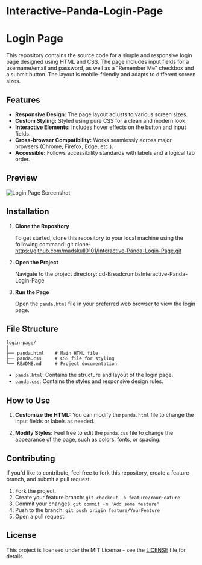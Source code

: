 # Interactive-Panda-Login-Page
# Login Page

This repository contains the source code for a simple and responsive login page designed using HTML and CSS. The page includes input fields for a username/email and password, as well as a "Remember Me" checkbox and a submit button. The layout is mobile-friendly and adapts to different screen sizes.

## Features

- **Responsive Design:** The page layout adjusts to various screen sizes.
- **Custom Styling:** Styled using pure CSS for a clean and modern look.
- **Interactive Elements:** Includes hover effects on the button and input fields.
- **Cross-browser Compatibility:** Works seamlessly across major browsers (Chrome, Firefox, Edge, etc.).
- **Accessible:** Follows accessibility standards with labels and a logical tab order.

## Preview

![Login Page Screenshot](https://github.com/user-attachments/assets/f12c70d4-55e4-4fda-8abf-e535798d1567)


## Installation

1. **Clone the Repository**

   To get started, clone this repository to your local machine using the following command:
   git clone-https://github.com/madskull0101/Interactive-Panda-Login-Page.git

2. **Open the Project**

   Navigate to the project directory:
   cd-BreadcrumbsInteractive-Panda-Login-Page
  

3. **Run the Page**

   Open the `panda.html` file in your preferred web browser to view the login page.

## File Structure

```plaintext
login-page/
│
├── panda.html    # Main HTML file
├── panda.css     # CSS file for styling
└── README.md     # Project documentation
```

- `panda.html`: Contains the structure and layout of the login page.
- `panda.css`: Contains the styles and responsive design rules.

## How to Use

1. **Customize the HTML:**
   You can modify the `panda.html` file to change the input fields or labels as needed.

2. **Modify Styles:**
   Feel free to edit the `panda.css` file to change the appearance of the page, such as colors, fonts, or spacing.

## Contributing

If you'd like to contribute, feel free to fork this repository, create a feature branch, and submit a pull request.

1. Fork the project.
2. Create your feature branch: `git checkout -b feature/YourFeature`
3. Commit your changes: `git commit -m 'Add some feature'`
4. Push to the branch: `git push origin feature/YourFeature`
5. Open a pull request.

## License

This project is licensed under the MIT License - see the [LICENSE](LICENSE) file for details.

````````


